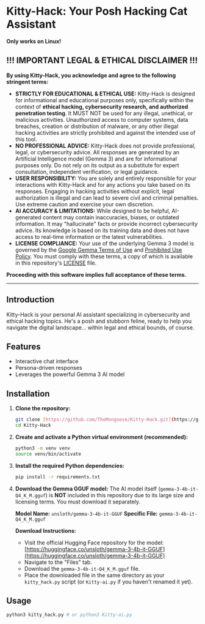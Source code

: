 # Kitty-Hack: Your Posh Hacking Cat Assistant  
**Only works on Linux!** 
## !!! IMPORTANT LEGAL & ETHICAL DISCLAIMER !!!

**By using Kitty-Hack, you acknowledge and agree to the following stringent terms:**

* **STRICTLY FOR EDUCATIONAL & ETHICAL USE:** Kitty-Hack is designed for informational and educational purposes only, specifically within the context of **ethical hacking, cybersecurity research, and authorized penetration testing**. It MUST NOT be used for any illegal, unethical, or malicious activities. Unauthorized access to computer systems, data breaches, creation or distribution of malware, or any other illegal hacking activities are strictly prohibited and against the intended use of this tool.
* **NO PROFESSIONAL ADVICE:** Kitty-Hack does not provide professional, legal, or cybersecurity advice. All responses are generated by an Artificial Intelligence model (Gemma 3) and are for informational purposes only. Do not rely on its output as a substitute for expert consultation, independent verification, or legal guidance.
* **USER RESPONSIBILITY:** You are solely and entirely responsible for your interactions with Kitty-Hack and for any actions you take based on its responses. Engaging in hacking activities without explicit, legal authorization is illegal and can lead to severe civil and criminal penalties. Use extreme caution and exercise your own discretion.
* **AI ACCURACY & LIMITATIONS:** While designed to be helpful, AI-generated content may contain inaccuracies, biases, or outdated information. It may "hallucinate" facts or provide incorrect cybersecurity advice. Its knowledge is based on its training data and does not have access to real-time information or the latest vulnerabilities.
* **LICENSE COMPLIANCE:** Your use of the underlying Gemma 3 model is governed by the [Google Gemma Terms of Use](https://ai.google.dev/gemma/terms) and [Prohibited Use Policy](https://ai.google.dev/gemma/prohibited_use_policy). You must comply with these terms, a copy of which is available in this repository's [LICENSE](LICENSE) file.

**Proceeding with this software implies full acceptance of these terms.**



---

## Introduction

Kitty-Hack is your personal AI assistant specializing in cybersecurity and ethical hacking topics. He's a posh and stubborn feline, ready to help you navigate the digital landscape... within legal and ethical bounds, of course.

## Features

* Interactive chat interface
* Persona-driven responses
* Leverages the powerful Gemma 3 AI model

## Installation

1.  **Clone the repository:**
    ```bash
    git clone [https://github.com/TheMongoose/Kitty-Hack.git](https://github.com/TheMongoose/Kitty-Hack.git)
    cd Kitty-Hack
    ```

2.  **Create and activate a Python virtual environment (recommended):**
    ```bash
    python3 -m venv venv
    source venv/bin/activate
    ```

3.  **Install the required Python dependencies:**
    ```bash
    pip install -r requirements.txt
    ```

4.  **Download the Gemma GGUF model:**
    The AI model itself (`gemma-3-4b-it-Q4_K_M.gguf`) is **NOT** included in this repository due to its large size and licensing terms. You must download it separately.

    **Model Name:** `unsloth/gemma-3-4b-it-GGUF`
    **Specific File:** `gemma-3-4b-it-Q4_K_M.gguf`

    **Download Instructions:**
    * Visit the official Hugging Face repository for the model: [https://huggingface.co/unsloth/gemma-3-4b-it-GGUF](https://huggingface.co/unsloth/gemma-3-4b-it-GGUF)
    * Navigate to the "Files" tab.
    * Download the `gemma-3-4b-it-Q4_K_M.gguf` file.
    * Place the downloaded file in the same directory as your `kitty_hack.py` script (or `Kitty-ai.py` if you haven't renamed it yet).

## Usage

```bash
python3 kitty_hack.py # or python3 Kitty-ai.py
